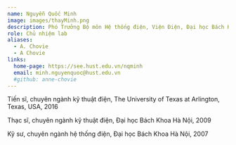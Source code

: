 ```yaml
---
name: Nguyễn Quốc Minh
image: images/thayMinh.png
description: Phó Trưởng Bộ môn Hệ thống điện, Viện Điện, Đại học Bách Khoa Hà Nội
role: Chủ nhiệm lab
aliases:
  - A. Chovie
  - A Chovie
links:
  home-page: https://see.hust.edu.vn/nqminh
  email: minh.nguyenquoc@hust.edu.vn
  #github: anne-chovie
---
```


Tiến sĩ, chuyên ngành kỹ thuật điện, The University of Texas at Arlington, Texas, USA, 2016

Thạc sĩ, chuyên ngành kỹ thuật điện, Đại học Bách Khoa Hà Nội, 2009

Kỹ sư, chuyên ngành hệ thống điện, Đại học Bách Khoa Hà Nội, 2007
